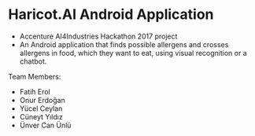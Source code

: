 # Haricot.AI Android Application 

- Accenture AI4Industries Hackathon 2017 project
- An Android application that finds possible allergens and crosses allergens in food, which they want to eat, using visual recognition or a chatbot.

Team Members:
- Fatih Erol
- Onur Erdoğan
- Yücel Ceylan
- Cüneyt Yıldız
- Ünver Can Ünlü
